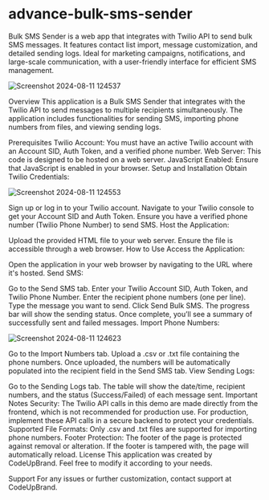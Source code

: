 # advance-bulk-sms-sender
Bulk SMS Sender is a web app that integrates with Twilio API to send bulk SMS messages. It features contact list import, message customization, and detailed sending logs. Ideal for marketing campaigns, notifications, and large-scale communication, with a user-friendly interface for efficient SMS management.

![Screenshot 2024-08-11 124537](https://github.com/user-attachments/assets/a0b80901-8bdd-4361-ab22-a6ee80178fd4)

Overview
This application is a Bulk SMS Sender that integrates with the Twilio API to send messages to multiple recipients simultaneously. The application includes functionalities for sending SMS, importing phone numbers from files, and viewing sending logs.

Prerequisites
Twilio Account: You must have an active Twilio account with an Account SID, Auth Token, and a verified phone number.
Web Server: This code is designed to be hosted on a web server.
JavaScript Enabled: Ensure that JavaScript is enabled in your browser.
Setup and Installation
Obtain Twilio Credentials:

![Screenshot 2024-08-11 124553](https://github.com/user-attachments/assets/83b53fa3-75ac-47d2-8a16-e2c10e7840e9)

Sign up or log in to your Twilio account.
Navigate to your Twilio console to get your Account SID and Auth Token.
Ensure you have a verified phone number (Twilio Phone Number) to send SMS.
Host the Application:

Upload the provided HTML file to your web server.
Ensure the file is accessible through a web browser.
How to Use
Access the Application:

Open the application in your web browser by navigating to the URL where it's hosted.
Send SMS:

Go to the Send SMS tab.
Enter your Twilio Account SID, Auth Token, and Twilio Phone Number.
Enter the recipient phone numbers (one per line).
Type the message you want to send.
Click Send Bulk SMS.
The progress bar will show the sending status. Once complete, you’ll see a summary of successfully sent and failed messages.
Import Phone Numbers:

![Screenshot 2024-08-11 124623](https://github.com/user-attachments/assets/c17f087f-2780-4124-b2fc-b30cc16238ba)

Go to the Import Numbers tab.
Upload a .csv or .txt file containing the phone numbers.
Once uploaded, the numbers will be automatically populated into the recipient field in the Send SMS tab.
View Sending Logs:

Go to the Sending Logs tab.
The table will show the date/time, recipient numbers, and the status (Success/Failed) of each message sent.
Important Notes
Security: The Twilio API calls in this demo are made directly from the frontend, which is not recommended for production use. For production, implement these API calls in a secure backend to protect your credentials.
Supported File Formats: Only .csv and .txt files are supported for importing phone numbers.
Footer Protection: The footer of the page is protected against removal or alteration. If the footer is tampered with, the page will automatically reload.
License
This application was created by CodeUpBrand. Feel free to modify it according to your needs.

Support
For any issues or further customization, contact support at CodeUpBrand.

